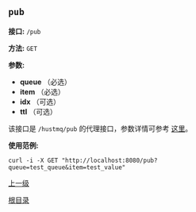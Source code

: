 `pub`
----------

**接口:** `/pub`

**方法:** `GET`

**参数:** 

*  **queue** （必选）  
*  **item** （必选）  
*  **idx** （可选）
*  **ttl** （可选）
  
该接口是 `/hustmq/pub` 的代理接口，参数详情可参考 [这里](../hustmq/pub.md)。

**使用范例:**

    curl -i -X GET "http://localhost:8080/pub?queue=test_queue&item=test_value"

[上一级](../ha.md)

[根目录](../../index.md)